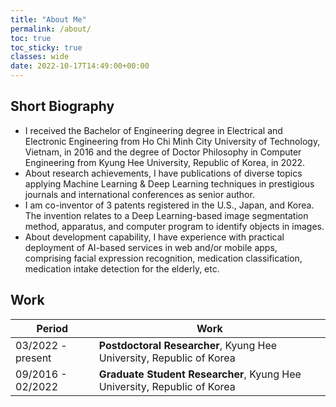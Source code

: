 ```yaml
---
title: "About Me"
permalink: /about/
toc: true
toc_sticky: true
classes: wide
date: 2022-10-17T14:49:00+00:00
---
```


## Short Biography
- I received the Bachelor of Engineering degree in Electrical and Electronic Engineering from Ho Chi Minh City University of Technology, Vietnam, in 2016 and the degree of Doctor Philosophy in Computer Engineering from Kyung Hee University, Republic of Korea, in 2022.
- About research achievements, I have publications of diverse topics applying Machine Learning & Deep Learning techniques in prestigious journals and international conferences as senior author.
- I am co-inventor of 3 patents registered in the U.S., Japan, and Korea. The invention relates to a Deep Learning-based image segmentation method, apparatus, and computer program to identify objects in images.
- About development capability, I have experience with practical deployment of AI-based services in web and/or mobile apps, comprising facial expression recognition, medication classification, medication intake detection for the elderly, etc.

## Work
| Period              | Work                                                                      |
| --------------------| --------------------------------------------------------------------------|
| 03/2022 - present   | **Postdoctoral Researcher**, Kyung Hee University, Republic of Korea      |
| 09/2016 - 02/2022   | **Graduate Student Researcher**, Kyung Hee University, Republic of Korea  |
